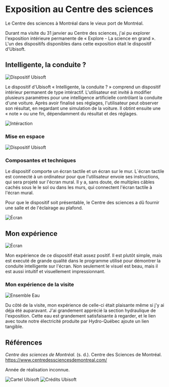 # Exposition au Centre des sciences

Le Centre des sciences à Montréal dans le vieux port de Montréal.

Durant ma visite du 31 janvier au Centre des sciences, j'ai pu explorer l'exposition intérieure permanente de « Explore - La science en grand ». L'un des dispositifs disponibles dans cette exposition était le dispositif d'Ubisoft.

## Intelligente, la conduite ?
![Dispositif Ubisoft](./img/ubisoft_ensemble.jpg)

Le dispositif d'Ubisoft « Intelligente, la conduite ? » comprend un dispositif intérieur permanent de type intéractif. L'utilisateur est invité à modifier plusieurs paramètres pour une intelligence artificielle contrôlant  la conduite d'une voiture. Après avoir finalisé ses réglages, l'utilisateur peut observer son résultat, en regardant une simulation de la voiture. Il obtint ensuite une « note » ou une fin, dépendamment du résultat et des réglages.

![Intéraction](./img/ubisoft_interaction.jpg "William Briand, photographié par Sean Larry Driesen")

### Mise en espace

![Dispositif Ubisoft](./img/ubisoft_ensemble.jpg)

### Composantes et techniques

Le dispositif comporte un écran tactile et un écran sur le mur. L`écran tactile est connecté à un ordinateur pour que l'utilisateur envoie ses instructions, qui sera projeté sur l'écran mural. Il y a, sans doute, de multiples câbles cachés sous le le sol ou dans les murs, qui connectent l'écran tactile à l'écran mural.

Pour que le dispositif soit présentable, le Centre des sciences a dû fournir une salle et de l'éclairage au plafond.

![Écran](./img/ubisoft_projecteur.jpg)

## Mon expérience
![Écran](./img/ubisoft_ecran.jpg)

Mon expérience de ce dispositif était assez positif. Il est plutôt simple, mais est executé de grande qualité dans le programme utilisé pour démontrer la conduite intelligente sur l'écran. Non seulement le visuel est beau, mais il est aussi intuitif et visuellement impressionnant.


### Mon expérience de la visite
![Ensemble Eau](./img/ensemble_eau.jpg "William Briand et Delphine Gagnon, photographié par Sean Larry Driesen")

Du côté de la visite, mon expérience de celle-ci était plaisante même si j'y ai déja été auparavant. J'ai grandement apprécié la section hydraulique de l'exposition. Cette eau est grandement satisfaisante à regarder, et le lien avec toute notre électricité produite par Hydro-Québec ajoute un lien tangible.

## Références
*Centre des sciences de Montréal.* (s. d.). Centre des Sciences de Montréal. https://www.centredessciencesdemontreal.com/

Année de réalisation inconnue.

![Cartel Ubisoft](./img/ubisoft_cartel.jpg)
![Crédits Ubisoft](./img/ubisoft_credits.jpg)